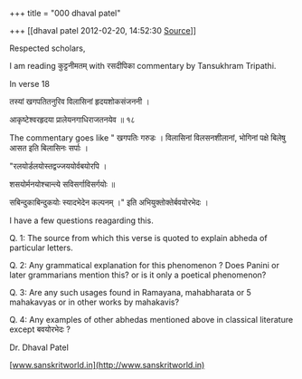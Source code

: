 +++
title = "000 dhaval patel"

+++
[[dhaval patel	2012-02-20, 14:52:30 [Source](https://groups.google.com/g/bvparishat/c/BIYIP_mnBqQ)]]



Respected scholars,

I am reading कुट्टनीमतम्‌ with रसदीपिका commentary by Tansukhram Tripathi.

In verse 18

तस्यां खगपतितनुरिव विलासिनां हृदयशोकसंजननी ।

आकृष्टेश्वरहृदया प्रालेयनगाधिराजतनयेव ॥ १८

The commentary goes like " खगपतिः गरुडः । विलासिनां विलसनशीलानां, भोगिनां पक्षे बिलेषु आसत इति बिलासिनः सर्पाः ।

"रलयोर्डलयोस्तद्वज्जययोर्वबयोरपि ।

शसयोर्मनयोश्चान्त्ये सविसर्गाविसर्गयोः ॥

सबिन्दुकाबिन्दुकयोः स्यादभेदेन कल्पनम्‌ ।" इति अभियुक्तोक्तेर्बवयोरभेदः ।

  

I have a few questions reagarding this.

Q. 1: The source from which this verse is quoted to explain abheda of particular letters.

Q. 2: Any grammatical explanation for this phenomenon ? Does Panini or later grammarians mention this? or is it only a poetical phenomenon?

Q. 3: Are any such usages found in Ramayana, mahabharata or 5 mahakavyas or in other works by mahakavis?

Q. 4: Any examples of other abhedas mentioned above in classical literature except बवयोरभेदः ?

  

Dr. Dhaval Patel

[www.sanskritworld.in](http://www.sanskritworld.in)

